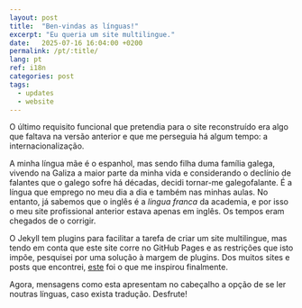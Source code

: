 ```yaml
---
layout: post
title:  "Ben-vindas as línguas!"
excerpt: "Eu queria um site multilingue."
date:   2025-07-16 16:04:00 +0200
permalink: /pt/:title/
lang: pt
ref: i18n
categories: post
tags:
  - updates
  - website
---
```

O último requisito funcional que pretendia para o site reconstruído era algo que faltava na versão anterior e que me perseguia há algum tempo: a internacionalização.

A minha língua mãe é o espanhol, mas sendo filha duma família galega, vivendo na Galiza a maior parte da minha vida e considerando o declínio de falantes que o galego sofre há décadas, decidi tornar-me galegofalante. É a língua que emprego no meu dia a dia e também nas minhas aulas. No entanto, já sabemos que o inglês é a _lingua franca_ da academia, e por isso o meu site profissional anterior estava apenas em inglês. Os tempos eram chegados de o corrigir.

O Jekyll tem plugins para facilitar a tarefa de criar um site multilingue, mas tendo em conta que este site corre no GitHub Pages e as restrições que isto impõe, pesquisei por uma solução à margem de plugins. Dos muitos sites e posts que encontrei, [este][jpallares] foi o que me inspirou finalmente.

Agora, mensagens como esta apresentam no cabeçalho a opção de se ler noutras línguas, caso exista tradução. Desfrute!

[jpallares]: https://juan.pallares.me/configura-jekyll-multi-idioma-sin-plugin/